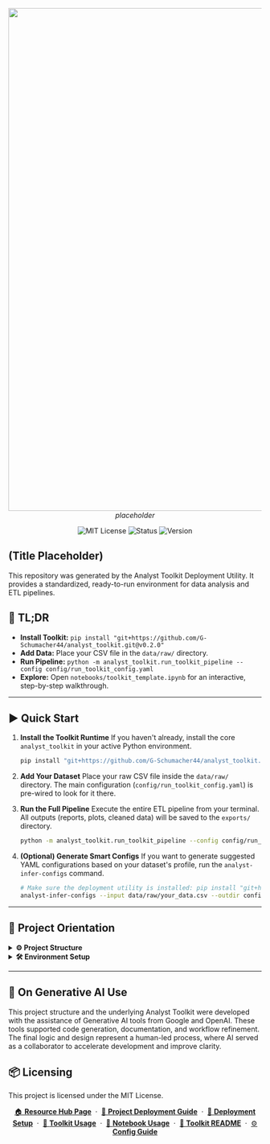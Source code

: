 <p align="center">
  <img src="placeholder" width="1000"/>
  <br>
  <em>placeholder</em> <!-- Project slogan placeholder -->
</p>

<p align="center">
  <img alt="MIT License" src="https://img.shields.io/badge/license-MIT-blue">
  <img alt="Status" src="https://img.shields.io/badge/status-active-brightgreen">
  <img alt="Version" src="https://img.shields.io/badge/version-v0.1.0-blueviolet">
</p>

## (Title Placeholder) <!-- Project title placeholder -->

This repository was generated by the Analyst Toolkit Deployment Utility. It provides a standardized, ready-to-run environment for data analysis and ETL pipelines.

## 🧩 TL;DR

- **Install Toolkit:** `pip install "git+https://github.com/G-Schumacher44/analyst_toolkit.git@v0.2.0"`
- **Add Data:** Place your CSV file in the `data/raw/` directory.
- **Run Pipeline:** `python -m analyst_toolkit.run_toolkit_pipeline --config config/run_toolkit_config.yaml`
- **Explore:** Open `notebooks/toolkit_template.ipynb` for an interactive, step-by-step walkthrough.

---

## ▶️ Quick Start

1.  **Install the Toolkit Runtime**
    If you haven't already, install the core `analyst_toolkit` in your active Python environment.
    ```bash
    pip install "git+https://github.com/G-Schumacher44/analyst_toolkit.git@v0.2.2"
    ```

2.  **Add Your Dataset**
    Place your raw CSV file inside the `data/raw/` directory. The main configuration (`config/run_toolkit_config.yaml`) is pre-wired to look for it there.

3.  **Run the Full Pipeline**
    Execute the entire ETL pipeline from your terminal. All outputs (reports, plots, cleaned data) will be saved to the `exports/` directory.
    ```bash
    python -m analyst_toolkit.run_toolkit_pipeline --config config/run_toolkit_config.yaml
    ```

4.  **(Optional) Generate Smart Configs**
    If you want to generate suggested YAML configurations based on your dataset's profile, run the `analyst-infer-configs` command.
    ```bash
    # Make sure the deployment utility is installed: pip install "git+https://github.com/G-Schumacher44/analyst_toolkit_deployment_utility.git"
    analyst-infer-configs --input data/raw/your_data.csv --outdir config/generated
    ```

---

## 🧭 Project Orientation

<details>
<summary><strong>⚙️ Project Structure</strong></summary>

```
your_project_name/
├── config/               # All YAML configuration files for the toolkit
├── data/
│   └── raw/              # Place your raw input CSV files here
├── exports/              # All outputs are saved here, organized by run_id
│   ├── checkpoints/      # Intermediate data states (DataFrames)
│   ├── logs/             # Pipeline execution logs
│   ├── plots/            # Generated visualizations
│   └── reports/          # Excel and CSV audit reports
├── notebooks/
│   └── toolkit_template.ipynb # Interactive notebook for step-by-step execution
├── src/                  # For any custom Python source code
├── .env.template         # Template for environment variables
├── .gitignore
├── environment.yml       # Conda environment definition
├── LICENSE
├── README.md             # This file
└── requirements.txt      # Pip requirements file
```
</details>

<details>
<summary><strong>🛠 Environment Setup</strong></summary>

This project includes environment definition files to ensure a consistent runtime.

**Option 1: Conda (Recommended)**
```bash
conda env create -f environment.yml
conda activate your_project_name
```

**Option 2: Pip & Venv**
```bash
python -m venv .venv
source .venv/bin/activate
pip install -r requirements.txt
```
</details>

---

## 🤝 On Generative AI Use

This project structure and the underlying Analyst Toolkit were developed with the assistance of Generative AI tools from Google and OpenAI. These tools supported code generation, documentation, and workflow refinement. The final logic and design represent a human-led process, where AI served as a collaborator to accelerate development and improve clarity.

## 📦 Licensing

This project is licensed under the MIT License.

<p align="center">
  <a href="resource_hub/resource_hub.md">🏠 <b>Resource Hub Page</b></a>
  &nbsp;·&nbsp;
  <a href="resource_hub/deployment_guide.md">🚀 <b>Project Deployment Guide</b></a>
  &nbsp;·&nbsp;
  <a href="resource_hub/deployment_setup_guide.md">🔧 <b>Deployment  Setup</b></a>
  &nbsp;·&nbsp;
  <a href="resource_hub/toolkit_readme.md">📘 <b>Toolkit Usage</b></a>
  &nbsp;·&nbsp;
  <a href="resource_hub/notebook_usage_guide.md">📓 <b>Notebook Usage</b></a>
  &nbsp;·&nbsp;
  <a href="resource_hub/toolkit_readme.md">📘 <b>Toolkit README</b></a>
  &nbsp;·&nbsp;
  <a href="resource_hub/toolkit_config_guide.md">⚙️ <b>Config Guide</b></a>
</p>
